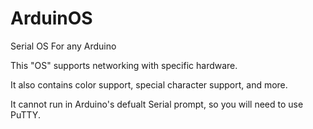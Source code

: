 # ArduinOS
Serial OS For any Arduino

This "OS" supports networking with specific hardware.

It also contains color support, special character support, and more.

It cannot run in Arduino's defualt Serial prompt, so you will need to use PuTTY.
